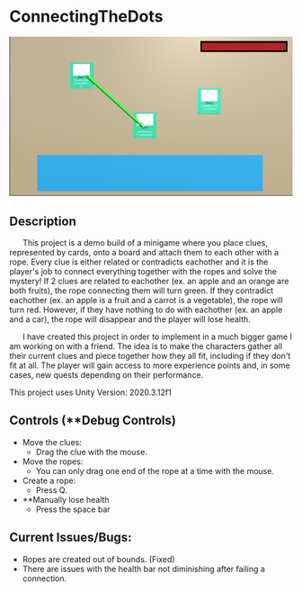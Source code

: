 # ConnectingTheDots

![Connecting The Dots Image](./img/connecting-the-dots.png)

## Description
&nbsp;&nbsp;&nbsp;&nbsp;&nbsp;&nbsp;This project is a demo build of a minigame where you place clues, represented by cards, onto a board and attach them to each other with a rope. Every clue is either related or contradicts eachother and it is the player's job to connect everything together with the ropes and solve the mystery! If 2 clues are related to eachother (ex. an apple and an orange are both fruits), the rope connecting them will turn green. If they contradict eachother (ex. an apple is a fruit and a carrot is a vegetable), the rope will turn red. However, if they have nothing to do with eachother (ex. an apple and a car), the rope will disappear and the player will lose health.

&nbsp;&nbsp;&nbsp;&nbsp;&nbsp;&nbsp;I have created this project in order to implement in a much bigger game I am working on with a friend. The idea is to make the characters gather all their current clues and piece together how they all fit, including if they don't fit at all. The player will gain access to more experience points and, in some cases, new quests depending on their performance.

This project uses Unity Version: 2020.3.12f1

## Controls (**Debug Controls)
- Move the clues:
  - Drag the clue with the mouse.
- Move the ropes:
  - You can only drag one end of the rope at a time with the mouse.
- Create a rope:
  - Press Q.
- **Manually lose health
  - Press the space bar
  
## Current Issues/Bugs:
- Ropes are created out of bounds. (Fixed)
- There are issues with the health bar not diminishing after failing a connection.
